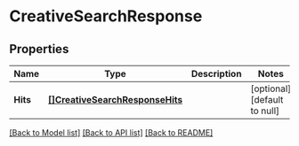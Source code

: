 # CreativeSearchResponse

## Properties
Name | Type | Description | Notes
------------ | ------------- | ------------- | -------------
**Hits** | [**[]CreativeSearchResponseHits**](CreativeSearchResponse_hits.md) |  | [optional] [default to null]

[[Back to Model list]](../README.md#documentation-for-models) [[Back to API list]](../README.md#documentation-for-api-endpoints) [[Back to README]](../README.md)



